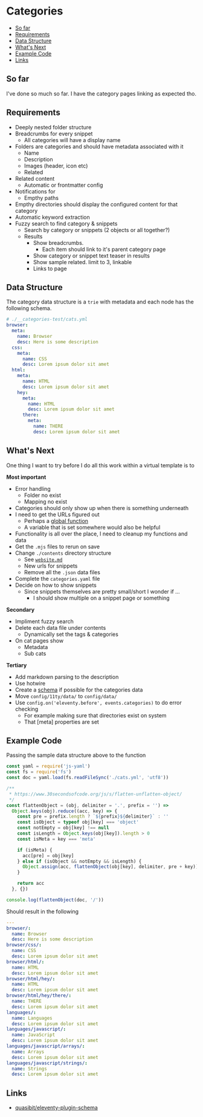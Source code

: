 # Categories
- [So far](#so-far)
- [Requirements](#requirements)
- [Data Structure](#data-structure)
- [What's Next](#whats-next)
- [Example Code](#example-code)
- [Links](#links)

## So far
I've done so much so far. I have the category pages linking as expected tho.

## Requirements
- Deeply nested folder structure
- Breadcrumbs for every snippet
  - All categories will have a display name
- Folders are categories and should have metadata associated with it
  - Name
  - Description
  - Images (header, icon etc)
  - Related
- Related content
  - Automatic or frontmatter config
- Notifications for
  - Empthy paths
- Empthy directories should display the configured content for that category
- Automatic keyword extraction
- Fuzzy search to find category & snippets
  - Search by category or snippets (2 objects or all together?)
  - Results
    - Show breadcrumbs.
      - Each item should link to it's parent category page
    - Show category or snippet text teaser in results 
    - Show sample related. limit to 3, linkable
    - Links to page

## Data Structure
The category data structure is a `trie` with metadata and each node has the following schema.

<!-- I'm not sure exactly how I want to handle the structure yet -->

```yaml
# ./__categories-test/cats.yml
browser:
  meta:
    name: Browser
    desc: Here is some description
  css:
    meta:
      name: CSS
      desc: Lorem ipsum dolor sit amet
  html:
    meta:
      name: HTML
      desc: Lorem ipsum dolor sit amet
    hey:
      meta:
        name: HTML
        desc: Lorem ipsum dolor sit amet
      there:
        meta:
          name: THERE
          desc: Lorem ipsum dolor sit amet
```

## What's Next
One thing I want to try before I do all this work within a virtual template is to

**Most important**
- Error handling
  - Folder no exist
  - Mapping no exist
- Categories should only show up when there is something underneath
- I need to get the URLs figured out
  - Perhaps a [global function](https://www.11ty.dev/docs/data-global-custom/#functions)
  - A variable that is set somewhere would also be helpful
- Functionality is all over the place, I need to cleanup my functions and data
- Get the `.mjs` files to rerun on save
- Change `./contents` directory structure
  - See [`website.md`](./website.md)
  - New urls for snippets
  - Remove all the `.json` data files
- Complete the `categories.yaml` file
- Decide on how to show snippets
  - Since snippets themselves are pretty small/short I wonder if ...
    - I should show multiple on a snippet page or something

**Secondary**
- Impliment fuzzy search
- Delete each data file under contents
  - Dynamically set the tags & categories
- On cat pages show
  - Metadata
  - Sub cats

**Tertiary**
- Add markdown parsing to the description
- Use hotwire
- Create a [schema](https://www.11ty.dev/docs/data-validate/) if possible for the categories data
- Move `config/11ty/data/` to `config/data/`
- Use `config.on('eleventy.before', events.categories)` to do error checking
  - For example making sure that directories exist on system
  - That [meta] properties are set

## Example Code
Passing the sample data structure above to the function

```js
const yaml = require('js-yaml')
const fs = require('fs')
const doc = yaml.load(fs.readFileSync('./cats.yml', 'utf8'))

/**
 * https://www.30secondsofcode.org/js/s/flatten-unflatten-object/
 */
const flattenObject = (obj, delimiter = '.', prefix = '') =>
  Object.keys(obj).reduce((acc, key) => {
    const pre = prefix.length ? `${prefix}${delimiter}` : ''
    const isObject = typeof obj[key] === 'object'
    const notEmpty = obj[key] !== null
    const isLength = Object.keys(obj[key]).length > 0
    const isMeta = key === 'meta'

    if (isMeta) {
      acc[pre] = obj[key]
    } else if (isObject && notEmpty && isLength) {
      Object.assign(acc, flattenObject(obj[key], delimiter, pre + key))
    }

    return acc
  }, {})

console.log(flattenObject(doc, '/'))
```

Should result in the following
```yaml
---
browser/:
  name: Browser
  desc: Here is some description
browser/css/:
  name: CSS
  desc: Lorem ipsum dolor sit amet
browser/html/:
  name: HTML
  desc: Lorem ipsum dolor sit amet
browser/html/hey/:
  name: HTML
  desc: Lorem ipsum dolor sit amet
browser/html/hey/there/:
  name: THERE
  desc: Lorem ipsum dolor sit amet
languages/:
  name: Languages
  desc: Lorem ipsum dolor sit amet
languages/javascript/:
  name: JavaScript
  desc: Lorem ipsum dolor sit amet
languages/javascript/arrays/:
  name: Arrays
  desc: Lorem ipsum dolor sit amet
languages/javascript/strings/:
  name: Strings
  desc: Lorem ipsum dolor sit amet
```

## Links
- [quasibit/eleventy-plugin-schema](https://github.com/quasibit/eleventy-plugin-schema?tab=readme-ov-file)
